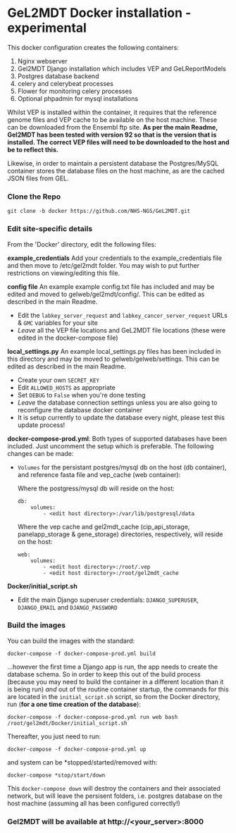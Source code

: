 # GeL2MDT Docker installation - experimental #

This docker configuration creates the following containers:
1. Nginx webserver
2. Gel2MDT Django installation which includes VEP and GeLReportModels
3. Postgres database backend
4. celery and celerybeat processes 
5. Flower for monitoring celery processes
5. Optional phpadmin for mysql installations


Whilst VEP is installed within the container, it requires that the reference genome files and VEP cache to be available 
on the host machine. These can be downloaded from the Ensembl ftp site. **As per the main Readme, Gel2MDT has been 
 tested with version 92 so that is the version that is installed. The correct VEP files will need to be downloaded to the host and be to reflect this.**

Likewise, in order to maintain a persistent database the Postgres/MySQL container stores the database files on the host 
machine, as are the cached JSON files from GEL.

### Clone the Repo
    git clone -b docker https://github.com/NHS-NGS/GeL2MDT.git
### Edit site-specific details
From the 'Docker' directory, edit the following files:


**example_credentials** 
Add your credentials to the example_credentials file and then move to /etc/gel2mdt folder. You may wish to put further 
restrictions on viewing/editing this file. 


**config file**
An example example config.txt file has included and may be edited and moved to gelweb/gel2mdt/config/. This 
can be edited as described in the main Readme.
- Edit the `labkey_server_request` and `labkey_cancer_server_request` URLs & `GMC` variables for your site
- _Leave_ all the VEP file locations and GeL2MDT file locations (these were edited in the docker-compose file)


**local_settings.py**
An example local_settings.py files has been included in this directory and may be moved to gelweb/gelweb/settings. This 
can be edited as described in the main Readme.
- Create your own `SECRET_KEY`
- Edit `ALLOWED_HOSTS` as appropriate
- Set `DEBUG` to `False` when you're done testing    
- _Leave_ the database connection settings unless you are also going to reconfigure the database docker container
- It is setup currently to update the database every night, please test this update process!


**docker-compose-prod.yml**:
Both types of supported databases have been included. Just uncomment the setup which is preferable. 
The following changes can be made:
- `Volumes` for the persistant postgres/mysql db on the host (db container), and reference fasta file and vep_cache 
(web container):

    Where the postgress/mysql db will reside on the host:

    ```
    db:
        volumes:
            - <edit host directory>:/var/lib/postgresql/data
    ```
    Where the vep cache and gel2mdt_cache (cip_api_storage, 
    panelapp_storage & gene_storage) directories, respectively, will reside on the host:
    ```
    web:
        volumes:
            - <edit host directory>:/root/.vep
            - <edit host directory>:/root/gel2mdt_cache
    ``` 

**Docker/initial_script.sh**
- Edit the main Django superuser credentials: `DJANGO_SUPERUSER`, `DJANGO_EMAIL` and `DJANGO_PASSWORD`

### Build the images
You can build the images with the standard:

    docker-compose -f docker-compose-prod.yml build
    
...however the first time a Django app is run, the app needs to create the database schema. So in order to keep this
 out of the build process (because you may need to build the container in a different location than it is being run) 
 _and_ out of the routine container startup, the commands for this are located in
the `initial_script.sh` script, so from the Docker directory, run (**for a one time creation of the database**):  

    docker-compose -f docker-compose-prod.yml run web bash /root/gel2mdt/Docker/initial_script.sh

Thereafter, you just need to run: 

    docker-compose -f docker-compose-prod.yml up

and system can be *stopped/started/removed with:

    docker-compose *stop/start/down

This `docker-compose down` will destroy the containers and their associated network, but will leave the persisent 
folders, i.e. postgres database on the host machine (assuming all has been configured correctly!)

### Gel2MDT will be available at http://<your_server>:8000

